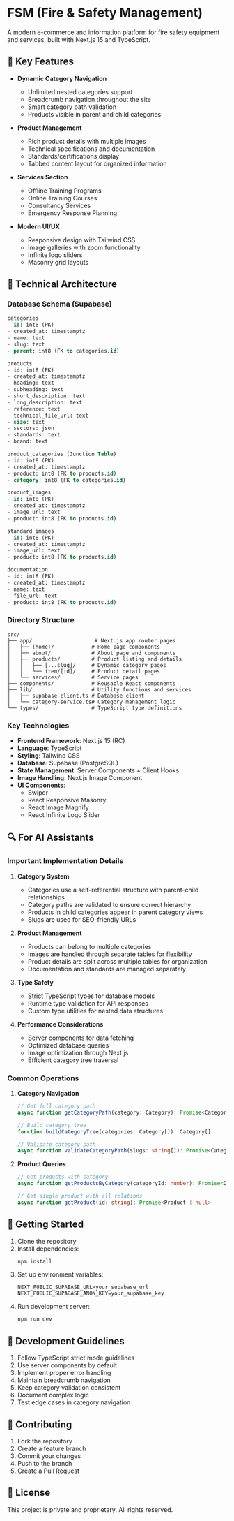 # FSM (Fire & Safety Management)

A modern e-commerce and information platform for fire safety equipment and services, built with Next.js 15 and TypeScript.

## 🌟 Key Features

- **Dynamic Category Navigation**
  - Unlimited nested categories support
  - Breadcrumb navigation throughout the site
  - Smart category path validation
  - Products visible in parent and child categories

- **Product Management**
  - Rich product details with multiple images
  - Technical specifications and documentation
  - Standards/certifications display
  - Tabbed content layout for organized information

- **Services Section**
  - Offline Training Programs
  - Online Training Courses
  - Consultancy Services
  - Emergency Response Planning

- **Modern UI/UX**
  - Responsive design with Tailwind CSS
  - Image galleries with zoom functionality
  - Infinite logo sliders
  - Masonry grid layouts

## 🔧 Technical Architecture

### Database Schema (Supabase)

```sql
categories
- id: int8 (PK)
- created_at: timestamptz
- name: text
- slug: text
- parent: int8 (FK to categories.id)

products
- id: int8 (PK)
- created_at: timestamptz
- heading: text
- subheading: text
- short_description: text
- long_description: text
- reference: text
- technical_file_url: text
- size: text
- sectors: json
- standards: text
- brand: text

product_categories (Junction Table)
- id: int8 (PK)
- created_at: timestamptz
- product: int8 (FK to products.id)
- category: int8 (FK to categories.id)

product_images
- id: int8 (PK)
- created_at: timestamptz
- image_url: text
- product: int8 (FK to products.id)

standard_images
- id: int8 (PK)
- created_at: timestamptz
- image_url: text
- product: int8 (FK to products.id)

documentation
- id: int8 (PK)
- created_at: timestamptz
- name: text
- file_url: text
- product: int8 (FK to products.id)
```

### Directory Structure

```
src/
├── app/                    # Next.js app router pages
│   ├── (home)/            # Home page components
│   ├── about/             # About page and components
│   ├── products/          # Product listing and details
│   │   ├── [...slug]/     # Dynamic category pages
│   │   └── item/[id]/     # Product detail pages
│   └── services/          # Service pages
├── components/            # Reusable React components
├── lib/                   # Utility functions and services
│   ├── supabase-client.ts # Database client
│   └── category-service.ts# Category management logic
└── types/                 # TypeScript type definitions
```

### Key Technologies

- **Frontend Framework**: Next.js 15 (RC)
- **Language**: TypeScript
- **Styling**: Tailwind CSS
- **Database**: Supabase (PostgreSQL)
- **State Management**: Server Components + Client Hooks
- **Image Handling**: Next.js Image Component
- **UI Components**: 
  - Swiper
  - React Responsive Masonry
  - React Image Magnify
  - React Infinite Logo Slider

## 🔍 For AI Assistants

### Important Implementation Details

1. **Category System**
   - Categories use a self-referential structure with parent-child relationships
   - Category paths are validated to ensure correct hierarchy
   - Products in child categories appear in parent category views
   - Slugs are used for SEO-friendly URLs

2. **Product Management**
   - Products can belong to multiple categories
   - Images are handled through separate tables for flexibility
   - Product details are split across multiple tables for organization
   - Documentation and standards are managed separately

3. **Type Safety**
   - Strict TypeScript types for database models
   - Runtime type validation for API responses
   - Custom type utilities for nested data structures

4. **Performance Considerations**
   - Server components for data fetching
   - Optimized database queries
   - Image optimization through Next.js
   - Efficient category tree traversal

### Common Operations

1. **Category Navigation**
   ```typescript
   // Get full category path
   async function getCategoryPath(category: Category): Promise<Category[]>
   
   // Build category tree
   function buildCategoryTree(categories: Category[]): Category[]
   
   // Validate category path
   async function validateCategoryPath(slugs: string[]): Promise<Category | null>
   ```

2. **Product Queries**
   ```typescript
   // Get products with category
   async function getProductsByCategory(categoryId: number): Promise<DatabaseProduct[]>
   
   // Get single product with all relations
   async function getProduct(id: string): Promise<Product | null>
   ```

## 🚀 Getting Started

1. Clone the repository
2. Install dependencies:
   ```bash
   npm install
   ```
3. Set up environment variables:
   ```env
   NEXT_PUBLIC_SUPABASE_URL=your_supabase_url
   NEXT_PUBLIC_SUPABASE_ANON_KEY=your_supabase_key
   ```
4. Run development server:
   ```bash
   npm run dev
   ```

## 📝 Development Guidelines

1. Follow TypeScript strict mode guidelines
2. Use server components by default
3. Implement proper error handling
4. Maintain breadcrumb navigation
5. Keep category validation consistent
6. Document complex logic
7. Test edge cases in category navigation

## 🤝 Contributing

1. Fork the repository
2. Create a feature branch
3. Commit your changes
4. Push to the branch
5. Create a Pull Request

## 📄 License

This project is private and proprietary. All rights reserved.
